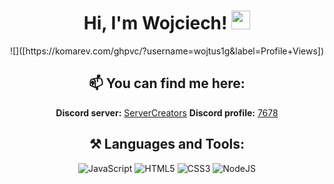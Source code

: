<div align="center">
<h1>Hi, I'm Wojciech! <img width="30px" src="https://raw.githubusercontent.com/iampavangandhi/iampavangandhi/master/gifs/Hi.gif"></h1>
![]([https://komarev.com/ghpvc/?username=wojtus1g&label=Profile+Views])<br/>


<h2>📫 You can find me here:</h2>

  <b>Discord server:</b> <a href="discord.gg/servercreators">ServerCreators</a>
  <b>Discord profile:</b> <a href="https://discord.com/channels/@me/329082766677377024">7678</a>

<h2>⚒ Languages and Tools:</h2>

![JavaScript](https://img.shields.io/badge/-JavaScript-black?style=flat&logo=javascript) 
![HTML5](https://img.shields.io/badge/-HTML-black?style=flat&logo=HTML5) 
![CSS3](https://img.shields.io/badge/-CSS-black?style=flat&logo=CSS3)
![NodeJS](https://img.shields.io/badge/-NodeJS-black?style=flat&logo=Node.js)

